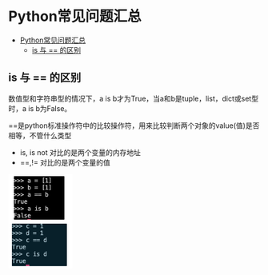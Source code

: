 # Python常见问题汇总

<!-- @import "[TOC]" {cmd="toc" depthFrom=1 depthTo=6 orderedList=false} -->

<!-- code_chunk_output -->

- [Python常见问题汇总](#python常见问题汇总)
  - [is 与 == 的区别](#is-与--的区别)

<!-- /code_chunk_output -->

## is 与 == 的区别

数值型和字符串型的情况下，a is b才为True，当a和b是tuple，list，dict或set型时，a is b为False。

==是python标准操作符中的比较操作符，用来比较判断两个对象的value(值)是否相等，不管什么类型

- is, is not 对比的是两个变量的内存地址
- ==,!= 对比的是两个变量的值
  
![Python常见问题汇总$20220713175442](https://raw.githubusercontent.com/skylinety/blog-pics/master/imgs/Python%E5%B8%B8%E8%A7%81%E9%97%AE%E9%A2%98%E6%B1%87%E6%80%BB%2420220713175442.png)